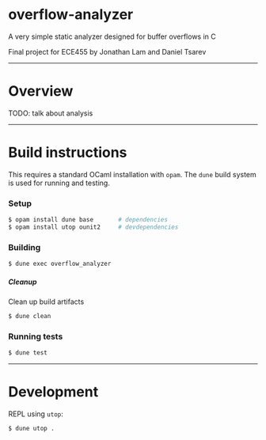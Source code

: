 # overflow-analyzer

A very simple static analyzer designed for buffer overflows in C

Final project for ECE455 by Jonathan Lam and Daniel Tsarev

---

# Overview
TODO: talk about analysis

---

# Build instructions
This requires a standard OCaml installation with `opam`. The `dune` build system is used for running and testing.

### Setup
```bash
$ opam install dune base       # dependencies
$ opam install utop ounit2     # devdependencies
```

### Building
```bash
$ dune exec overflow_analyzer
```

##### Cleanup
Clean up build artifacts
```bash
$ dune clean
```

### Running tests
```bash
$ dune test
```

---

# Development
REPL using `utop`:
```dune
$ dune utop .
```
